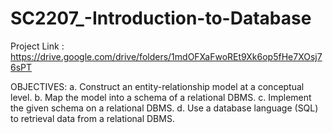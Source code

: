 # SC2207_-Introduction-to-Database
Project Link : https://drive.google.com/drive/folders/1mdOFXaFwoREt9Xk6op5fHe7XOsj76sPT


OBJECTIVES: 
a. Construct an entity-relationship model at a conceptual level. 
b. Map the model into a schema of a relational DBMS. 
c. Implement the given schema on a relational DBMS. 
d. Use a database language (SQL) to retrieval data from a relational DBMS.

